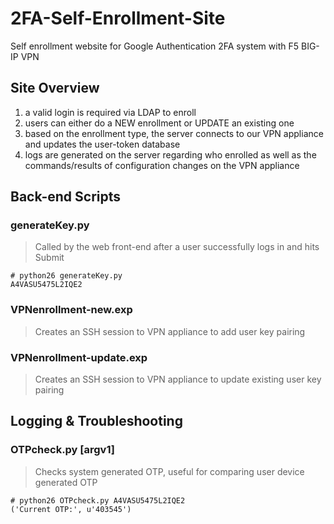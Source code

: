 # 2FA-Self-Enrollment-Site
Self enrollment website for Google Authentication 2FA system with F5 BIG-IP VPN

## Site Overview
1. a valid login is required via LDAP to enroll
2. users can either do a NEW enrollment or UPDATE an existing one
3. based on the enrollment type, the server connects to our VPN appliance and updates the user-token database
4. logs are generated on the server regarding who enrolled as well as the commands/results of configuration changes on the VPN appliance

## Back-end Scripts
### **generateKey.py** 
>Called by the web front-end after a user successfully logs in and hits Submit
```
# python26 generateKey.py
A4VASU5475L2IQE2
```
### **VPNenrollment-new.exp**
>Creates an SSH session to VPN appliance to add user key pairing

### **VPNenrollment-update.exp**
>Creates an SSH session to VPN appliance to update existing user key pairing

## Logging & Troubleshooting
### **OTPcheck.py [argv1]**
>Checks system generated OTP, useful for comparing user device generated OTP
```
# python26 OTPcheck.py A4VASU5475L2IQE2
('Current OTP:', u'403545')
```

